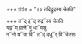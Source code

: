 +++
title = "२० तदिद्रुद्रस्य चेतति"

+++
त᳓द् इ᳓द् रुद्र᳓स्य चेतति  
यह्व᳓म् प्रत्ने᳓षु धा᳓मसु  
म᳓नो य᳓त्रा वि᳓ त᳓द् दधु᳓र् वि᳓चेतसः